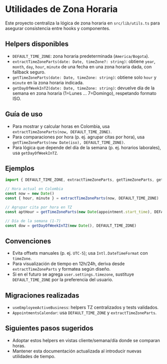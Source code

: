 # Utilidades de Zona Horaria

Este proyecto centraliza la lógica de zona horaria en `src/lib/utils.ts` para asegurar consistencia entre hooks y componentes.

## Helpers disponibles

- `DEFAULT_TIME_ZONE`: zona horaria predeterminada (`America/Bogota`).
- `extractTimeZoneParts(date: Date, timeZone?: string)`: obtiene `year`, `month`, `day`, `hour`, `minute` de una fecha en una zona horaria dada, con fallback seguro.
- `getTimeZoneParts(date: Date, timeZone: string)`: obtiene solo `hour` y `minute` en la zona horaria indicada.
- `getDayOfWeekInTZ(date: Date, timeZone: string)`: devuelve día de la semana en zona horaria (1=Lunes ... 7=Domingo), respetando formato ISO.

## Guía de uso

- Para mostrar y calcular horas en Colombia, usa `extractTimeZoneParts(now, DEFAULT_TIME_ZONE)`.
- Para comparaciones por hora (p. ej. agrupar citas por hora), usa `getTimeZoneParts(new Date(iso), DEFAULT_TIME_ZONE)`.
- Para lógica que depende del día de la semana (p. ej. horarios laborales), usa `getDayOfWeekInTZ`.

## Ejemplos

```ts
import { DEFAULT_TIME_ZONE, extractTimeZoneParts, getTimeZoneParts, getDayOfWeekInTZ } from '@/lib/utils'

// Hora actual en Colombia
const now = new Date()
const { hour, minute } = extractTimeZoneParts(now, DEFAULT_TIME_ZONE)

// Agrupar cita por hora en TZ
const aptHour = getTimeZoneParts(new Date(appointment.start_time), DEFAULT_TIME_ZONE).hour

// Día de la semana (1-7)
const dow = getDayOfWeekInTZ(new Date(), DEFAULT_TIME_ZONE)
```

## Convenciones

- Evita offsets manuales (p. ej. `UTC-5`); usa `Intl.DateTimeFormat` con `timeZone`.
- Para visualización de tiempo en 12h/24h, deriva desde `extractTimeZoneParts` y formatea según diseño.
- Si en el futuro se agrega `user.settings.timezone`, sustituye `DEFAULT_TIME_ZONE` por la preferencia del usuario.

## Migraciones realizadas

- `useEmployeeActiveBusiness`: helpers TZ centralizados y tests validados.
- `AppointmentsCalendar`: usa `DEFAULT_TIME_ZONE` y `extractTimeZoneParts`.

## Siguientes pasos sugeridos

- Adoptar estos helpers en vistas cliente/semana/día donde se comparan horas.
- Mantener esta documentación actualizada al introducir nuevas utilidades de tiempo.
